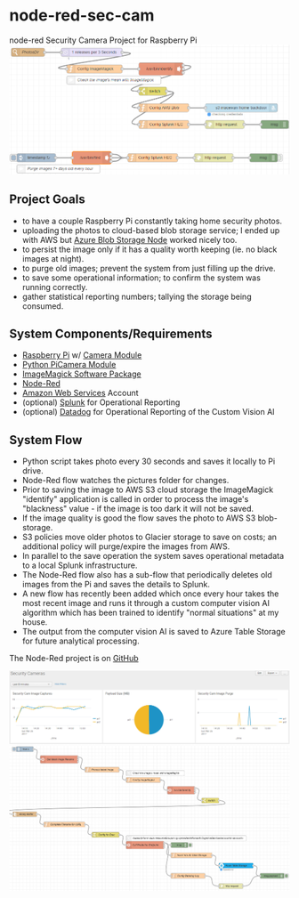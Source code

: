 # node-red-sec-cam
node-red Security Camera Project for Raspberry Pi
![Node-Red GUI](https://raw.githubusercontent.com/csyvenky/node-red-sec-cam/master/nr-gui.PNG "Node-Red GUI")

## Project Goals
- to have a couple Raspberry Pi constantly taking home security photos.
- uploading the photos to cloud-based blob storage service; I ended up with AWS but [Azure Blob Storage Node](https://flows.nodered.org/node/node-red-contrib-azure-blob-storage) worked nicely too.
- to persist the image only if it has a quality worth keeping (ie. no black images at night).
- to purge old images; prevent the system from just filling up the drive.
- to save some operational information; to confirm the system was running correctly.
- gather statistical reporting numbers; tallying the storage being consumed.

## System Components/Requirements
- [Raspberry Pi](https://www.raspberrypi.org/products/raspberry-pi-3-model-b/) w/ [Camera Module](https://www.raspberrypi.org/products/camera-module-v2/)
- [Python PiCamera Module](https://picamera.readthedocs.io/en/release-1.13/)
- [ImageMagick Software Package](https://www.imagemagick.org/script/index.php)
- [Node-Red](https://nodered.org/)
- [Amazon Web Services](https://aws.amazon.com/) Account
- (optional) [Splunk](https://www.splunk.com/) for Operational Reporting
- (optional) [Datadog](https://www.datadoghq.com/) for Operational Reporting of the Custom Vision AI

## System Flow
- Python script takes photo every 30 seconds and saves it locally to Pi drive.
- Node-Red flow watches the pictures folder for changes.
- Prior to saving the image to AWS S3 cloud storage the ImageMagick "identify" application is called in order to process the image's "blackness" value - if the image is too dark it will not be saved.
- If the image quality is good the flow saves the photo to AWS S3 blob-storage.
- S3 policies move older photos to Glacier storage to save on costs; an additional policy will purge/expire the images from AWS.
- In parallel to the save operation the system saves operational metadata to a local Splunk infrastructure.
- The Node-Red flow also has a sub-flow that periodically deletes old images from the Pi and saves the details to Splunk.
- A new flow has recently been added which once every hour takes the most recent image and runs it through a custom computer vision AI algorithm which has been trained to identify "normal situations" at my house.
- The output from the computer vision AI is saved to Azure Table Storage for future analytical processing. 

The Node-Red project is on [GitHub](https://github.com/csyvenky/node-red-sec-cam)

![Splunk Dashboard](https://raw.githubusercontent.com/csyvenky/node-red-sec-cam/master/splunk-dashboard.PNG "Splunk Dashboard")
![Computer Vision AI](https://raw.githubusercontent.com/csyvenky/node-red-sec-cam/master/computer_vision_flow.png "Computer Vision AI")